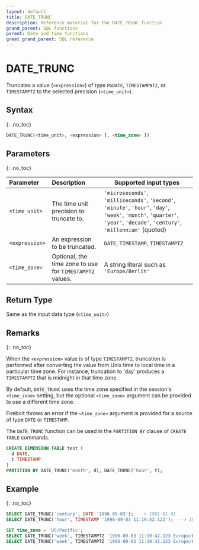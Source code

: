 ```yaml
---
layout: default
title: DATE_TRUNC
description: Reference material for the DATE_TRUNC function
grand_parent: SQL functions
parent: Date and time functions
great_grand_parent: SQL reference
---
```


# DATE_TRUNC

Truncates a value (`<expression>`) of type `PGDATE`, `TIMESTAMPNTZ`, or `TIMESTAMPTZ` to the selected precision (`<time_unit>`).

## Syntax
{: .no_toc}

```sql
DATE_TRUNC(<time_unit>, <expression> [, <time_zone> ])
```

## Parameters
{: .no_toc}

| Parameter       | Description                                              | Supported input types                                                                                                                                                        |
| :-------------- | :------------------------------------------------------- | ---------------------------------------------------------------------------------------------------------------------------------------------------------------------------- |
| `<time_unit>`   | The time unit precision to truncate to.                  | `'microseconds'`, `'milliseconds'`, `'second'`, `'minute'`, `'hour'`, `'day'`, `'week'`, `'month'`, `'quarter'`, `'year'`, `'decade'`, `'century'`, `'millennium'`  (quoted) |
| `<expression> ` | An expression to be truncated.                           | `DATE`, `TIMESTAMP`, `TIMESTAMPTZ`                                                                                                                                           |
| `<time_zone>`   | Optional, the time zone to use for `TIMESTAMPTZ` values. | A string literal such as `'Europe/Berlin'`                                                                                                                                   |

## Return Type
Same as the input data type (`<time_unit>`)

## Remarks
{: .no_toc}

When the `<expression>` value is of type `TIMESTAMPTZ`, truncation is performed after converting the value from Unix time to local time in a particular time zone. For instance, truncation to 'day' produces a `TIMESTAMPTZ` that is midnight in that time zone.

By default, `DATE_TRUNC` uses the time zone specified in the session's `<time_zone>` setting, but the optional `<time_zone>` argument can be provided to use a different time zone.

Firebolt throws an error if the `<time_zone>` argument is provided for a source of type `DATE` or `TIMESTAMP`.

The `DATE_TRUNC` function can be used in the `PARTITION BY` clause of `CREATE TABLE` commands.

```sql
CREATE DIMENSION TABLE test (
  d DATE,
  t TIMESTAMP
)
PARTITION BY DATE_TRUNC('month', d), DATE_TRUNC('hour', t);
```

## Example
{: .no_toc}

```sql
SELECT DATE_TRUNC('century', DATE '1996-09-03');  --> 1901-01-01
SELECT DATE_TRUNC('hour', TIMESTAMP '1996-09-03 11:19:42.123');  --> 1996-09-03 11:00:00

SET time_zone = 'US/Pacific';
SELECT DATE_TRUNC('week', TIMESTAMPTZ '1996-09-03 11:19:42.123 Europe/Berlin');  --> 1996-09-02 00:00:00-07
SELECT DATE_TRUNC('week', TIMESTAMPTZ '1996-09-03 11:19:42.123 Europe/Berlin', 'Europe/Berlin');  --> 1996-09-01 15:00:00-07
```
